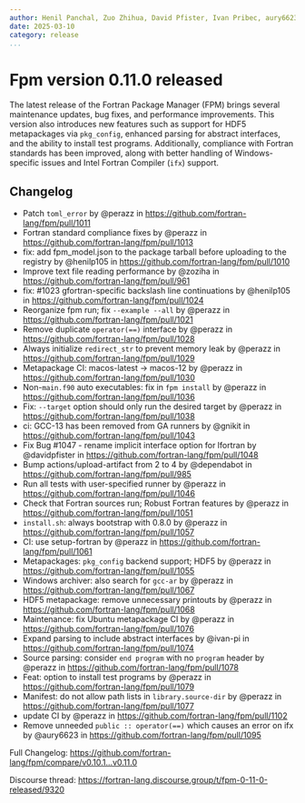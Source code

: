 ```yaml
---
author: Henil Panchal, Zuo Zhihua, David Pfister, Ivan Pribec, aury6623, Giannis Nikiteas, Federico Perini
date: 2025-03-10
category: release
...
```


# Fpm version 0.11.0 released

The latest release of the Fortran Package Manager (FPM) brings several maintenance updates, bug fixes, and performance improvements. This version also introduces new features such as support for HDF5 metapackages via `pkg_config`, enhanced parsing for abstract interfaces, and the ability to install test programs. Additionally, compliance with Fortran standards has been improved, along with better handling of Windows-specific issues and Intel Fortran Compiler (`ifx`) support.

## Changelog

- Patch `toml_error` by @perazz in https://github.com/fortran-lang/fpm/pull/1011
- Fortran standard compliance fixes by @perazz in https://github.com/fortran-lang/fpm/pull/1013
- fix: add fpm_model.json to the package tarball before uploading to the registry by @henilp105 in https://github.com/fortran-lang/fpm/pull/1010
- Improve text file reading performance by @zoziha in https://github.com/fortran-lang/fpm/pull/961
- fix: #1023 gfortran-specific backslash line continuations by @henilp105 in https://github.com/fortran-lang/fpm/pull/1024
- Reorganize fpm run; fix `--example --all` by @perazz in https://github.com/fortran-lang/fpm/pull/1021
- Remove duplicate `operator(==)` interface by @perazz in https://github.com/fortran-lang/fpm/pull/1028
- Always initialize `redirect_str` to prevent memory leak by @perazz in https://github.com/fortran-lang/fpm/pull/1029
- Metapackage CI: macos-latest -> macos-12 by @perazz in https://github.com/fortran-lang/fpm/pull/1030
- Non-`main.f90` auto executables: fix in `fpm install` by @perazz in https://github.com/fortran-lang/fpm/pull/1036
- Fix: `--target` option should only run the desired target by @perazz in https://github.com/fortran-lang/fpm/pull/1038
- ci: GCC-13 has been removed from GA runners by @gnikit in https://github.com/fortran-lang/fpm/pull/1043
- Fix Bug #1047 - rename implicit interface option for lfortran by @davidpfister in https://github.com/fortran-lang/fpm/pull/1048
- Bump actions/upload-artifact from 2 to 4 by @dependabot in https://github.com/fortran-lang/fpm/pull/985
- Run all tests with user-specified runner by @perazz in https://github.com/fortran-lang/fpm/pull/1046
- Check that Fortran sources run; Robust Fortran features by @perazz in https://github.com/fortran-lang/fpm/pull/1051
- `install.sh`: always bootstrap with 0.8.0 by @perazz in https://github.com/fortran-lang/fpm/pull/1057
- CI: use setup-fortran by @perazz in https://github.com/fortran-lang/fpm/pull/1061
- Metapackages: `pkg_config` backend support; HDF5 by @perazz in https://github.com/fortran-lang/fpm/pull/1055
- Windows archiver: also search for `gcc-ar` by @perazz in https://github.com/fortran-lang/fpm/pull/1067
- HDF5 metapackage: remove unnecessary printouts by @perazz in https://github.com/fortran-lang/fpm/pull/1068
- Maintenance: fix Ubuntu metapackage CI by @perazz in https://github.com/fortran-lang/fpm/pull/1076
- Expand parsing to include abstract interfaces by @ivan-pi in https://github.com/fortran-lang/fpm/pull/1074
- Source parsing: consider `end program` with no `program` header by @perazz in https://github.com/fortran-lang/fpm/pull/1078
- Feat: option to install test programs by @perazz in https://github.com/fortran-lang/fpm/pull/1079
- Manifest: do not allow path lists in `library.source-dir`  by @perazz in https://github.com/fortran-lang/fpm/pull/1077
- update CI by @perazz in https://github.com/fortran-lang/fpm/pull/1102
- Remove unneeded `public :: operator(==)` which causes an error on ifx by @aury6623 in https://github.com/fortran-lang/fpm/pull/1095

Full Changelog: <https://github.com/fortran-lang/fpm/compare/v0.10.1...v0.11.0>

Discourse thread: <https://fortran-lang.discourse.group/t/fpm-0-11-0-released/9320>

